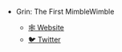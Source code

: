 <!-- _navbar.md -->

<!-- * Translations *(Coming soon!)*
  * 🇺🇸 **English** -->

* Grin: The First MimbleWimble

  * [🕸 Website](https://grin-tech.org/)
  * [🐦 Twitter](https://twitter.com/grinmW)